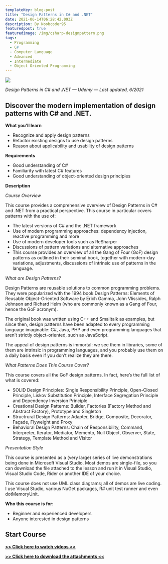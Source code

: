 ```yaml
---
templateKey: blog-post
title: "Design Patterns in C# and .NET"
date: 2021-06-14T06:28:42.093Z
description: By Noobcoder95
featuredpost: true
featuredimage: /img/csharp-designpattern.png
tags:
  - Programming
  - C#
  - Computer Language
  - Advanced
  - Intermediate
  - Object Oriented Programming
---
```

![](/img/csharp-designpattern.png)

*Design Patterns in C# and .NET — Udemy — Last updated, 6/2021*

## Discover the modern implementation of design patterns with C# and .NET.

**What you’ll learn**

* Recognize and apply design patterns
* Refactor existing designs to use design patterns
* Reason about applicability and usability of design patterns

**Requirements**

* Good understanding of C#
* Familiarity with latest C# features
* Good understanding of object-oriented design principles

**Description**

*Course Overview*

This course provides a comprehensive overview of Design Patterns in C# and .NET from a practical perspective. This course in particular covers patterns with the use of:

* The latest versions of C# and the .NET framework
* Use of modern programming approaches: dependency injection, reactive programming and more
* Use of modern developer tools such as ReSharper
* Discussions of pattern variations and alternative approaches
* This course provides an overview of all the Gang of Four (GoF) design patterns as outlined in their seminal book, together with modern-day variations, adjustments, discussions of intrinsic use of patterns in the language.

*What are Design Patterns?*

Design Patterns are reusable solutions to common programming problems. They were popularized with the 1994 book Design Patterns: Elements of Reusable Object-Oriented Software by Erich Gamma, John Vlissides, Ralph Johnson and Richard Helm (who are commonly known as a Gang of Four, hence the GoF acronym).

The original book was written using C++ and Smalltalk as examples, but since then, design patterns have been adapted to every programming language imaginable: C#, Java, PHP and even programming languages that aren’t strictly object-oriented, such as JavaScript.

The appeal of design patterns is immortal: we see them in libraries, some of them are intrinsic in programming languages, and you probably use them on a daily basis even if you don’t realize they are there.

*What Patterns Does This Course Cover?*

This course covers all the GoF design patterns. In fact, here’s the full list of what is covered:

* SOLID Design Principles: Single Responsibility Principle, Open-Closed Principle, Liskov Substitution Principle, Interface Segregation Principle and Dependency Inversion Principle
* Creational Design Patterns: Builder, Factories (Factory Method and Abstract Factory), Prototype and Singleton
* Structrural Design Patterns: Adapter, Bridge, Composite, Decorator, Façade, Flyweight and Proxy
* Behavioral Design Patterns: Chain of Responsibility, Command, Interpreter, Iterator, Mediator, Memento, Null Object, Observer, State, Strategy, Template Method and Visitor

*Presentation Style*

This course is presented as a (very large) series of live demonstrations being done in Microsoft Visual Studio. Most demos are single-file, so you can download the file attached to the lesson and run it in Visual Studio, Visual Studio Code, Rider or another IDE of your choice.

This course does not use UML class diagrams; all of demos are live coding. I use Visual Studio, various NuGet packages, R# unit test runner and even dotMemoryUnit.


**Who this course is for:**

* Beginner and experienced developers
* Anyone interested in design patterns

## **Start Course**

**[>> Click here to watch videos <<](https://www.fembed.com/p/kwnkrc3gn7n2433)**

**[>> Click here to download the attachments <<](https://shrinke.me/AvpeQRL)**
